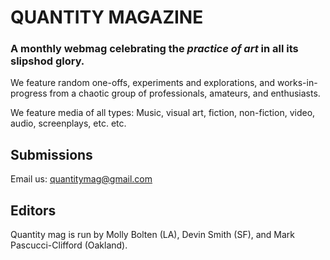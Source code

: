 # QUANTITY MAGAZINE

### A monthly webmag celebrating the *practice of art* in all its slipshod glory.

We feature random one-offs, experiments and explorations, and works-in-progress from a chaotic group of professionals, amateurs, and enthusiasts.

We feature media of all types: Music, visual art, fiction, non-fiction, video, audio, screenplays, etc. etc.

## Submissions

Email us: [quantitymag@gmail.com](mailto:quantitymag@gmail.com)

## Editors

Quantity mag is run by Molly Bolten (LA), Devin Smith (SF), and Mark Pascucci-Clifford (Oakland).
